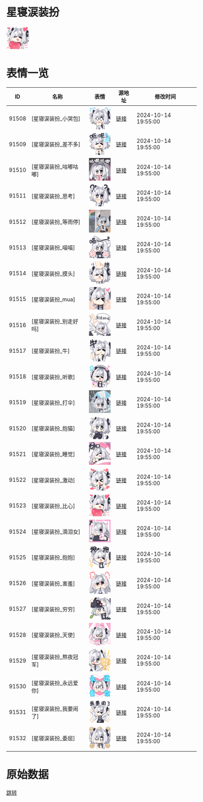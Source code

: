 # 星寝涙装扮

<img src="./cover.png" height="60" alt="cover" />

# 表情一览

|ID|名称|表情|源地址|修改时间|
|----|----|----|----|----|
|91508|[星寝涙装扮_小哭包]|<img src="./pic/091508_%5B星寝涙装扮_小哭包%5D.png" height="60" alt="小哭包"/>|[链接](https://i0.hdslb.com/bfs/garb/5ea11b1d96eb7f14efedae24fbd715dd3bf34f00.png)|2024-10-14 19:55:00|
|91509|[星寝涙装扮_差不多]|<img src="./pic/091509_%5B星寝涙装扮_差不多%5D.png" height="60" alt="差不多"/>|[链接](https://i0.hdslb.com/bfs/garb/a3deda695737e8be9bf3b1ee5422dab7bde59b1a.png)|2024-10-14 19:55:00|
|91510|[星寝涙装扮_咕嘟咕嘟]|<img src="./pic/091510_%5B星寝涙装扮_咕嘟咕嘟%5D.png" height="60" alt="咕嘟咕嘟"/>|[链接](https://i0.hdslb.com/bfs/garb/6a914c31b3ec98f4af41c4dd853d138d8d6013c6.png)|2024-10-14 19:55:00|
|91511|[星寝涙装扮_思考]|<img src="./pic/091511_%5B星寝涙装扮_思考%5D.png" height="60" alt="思考"/>|[链接](https://i0.hdslb.com/bfs/garb/815a87c4fa35ea94511d30a36a2be7f6f51a8c53.png)|2024-10-14 19:55:00|
|91512|[星寝涙装扮_等雨停]|<img src="./pic/091512_%5B星寝涙装扮_等雨停%5D.png" height="60" alt="等雨停"/>|[链接](https://i0.hdslb.com/bfs/garb/11c1e452c977c75f2995e4c2067435afebbc9b2c.png)|2024-10-14 19:55:00|
|91513|[星寝涙装扮_喵喵]|<img src="./pic/091513_%5B星寝涙装扮_喵喵%5D.png" height="60" alt="喵喵"/>|[链接](https://i0.hdslb.com/bfs/garb/e2184b07e8f691959681b507a0cc6fc3f54a7a7d.png)|2024-10-14 19:55:00|
|91514|[星寝涙装扮_摸头]|<img src="./pic/091514_%5B星寝涙装扮_摸头%5D.png" height="60" alt="摸头"/>|[链接](https://i0.hdslb.com/bfs/garb/b89b5358ca75126c0915708f540228e05a98e0e3.png)|2024-10-14 19:55:00|
|91515|[星寝涙装扮_mua]|<img src="./pic/091515_%5B星寝涙装扮_mua%5D.png" height="60" alt="mua"/>|[链接](https://i0.hdslb.com/bfs/garb/b1599acd390cf5ff1f4d0ed03f360a993196882c.png)|2024-10-14 19:55:00|
|91516|[星寝涙装扮_别走好吗]|<img src="./pic/091516_%5B星寝涙装扮_别走好吗%5D.png" height="60" alt="别走好吗"/>|[链接](https://i0.hdslb.com/bfs/garb/41b1f96707df83d67258580df63909b04a5f4618.png)|2024-10-14 19:55:00|
|91517|[星寝涙装扮_牛]|<img src="./pic/091517_%5B星寝涙装扮_牛%5D.png" height="60" alt="牛"/>|[链接](https://i0.hdslb.com/bfs/garb/d8e081644754e71a7b03b651aa99c33364150c2f.png)|2024-10-14 19:55:00|
|91518|[星寝涙装扮_听歌]|<img src="./pic/091518_%5B星寝涙装扮_听歌%5D.png" height="60" alt="听歌"/>|[链接](https://i0.hdslb.com/bfs/garb/f459f902be1c493f2f7aafd228d4aa7284d12865.png)|2024-10-14 19:55:00|
|91519|[星寝涙装扮_打伞]|<img src="./pic/091519_%5B星寝涙装扮_打伞%5D.png" height="60" alt="打伞"/>|[链接](https://i0.hdslb.com/bfs/garb/d47d378feae509d43eb3ed264ba48302fc0abf9d.png)|2024-10-14 19:55:00|
|91520|[星寝涙装扮_抱猫]|<img src="./pic/091520_%5B星寝涙装扮_抱猫%5D.png" height="60" alt="抱猫"/>|[链接](https://i0.hdslb.com/bfs/garb/5e915b9173d661e664360b8b19047e2b9dc9127b.png)|2024-10-14 19:55:00|
|91521|[星寝涙装扮_睡觉]|<img src="./pic/091521_%5B星寝涙装扮_睡觉%5D.png" height="60" alt="睡觉"/>|[链接](https://i0.hdslb.com/bfs/garb/4dacadb6e148442a73b5cbbb7ccf5fb472d3dd43.png)|2024-10-14 19:55:00|
|91522|[星寝涙装扮_激动]|<img src="./pic/091522_%5B星寝涙装扮_激动%5D.png" height="60" alt="激动"/>|[链接](https://i0.hdslb.com/bfs/garb/87f48d0f2163422610feed1fcd8643b14efa5d2d.png)|2024-10-14 19:55:00|
|91523|[星寝涙装扮_比心]|<img src="./pic/091523_%5B星寝涙装扮_比心%5D.png" height="60" alt="比心"/>|[链接](https://i0.hdslb.com/bfs/garb/070ff87b8ebe48e82aa8766b939a311e08990f78.png)|2024-10-14 19:55:00|
|91524|[星寝涙装扮_滴泪女]|<img src="./pic/091524_%5B星寝涙装扮_滴泪女%5D.png" height="60" alt="滴泪女"/>|[链接](https://i0.hdslb.com/bfs/garb/c044c7ed54c014ef973b64ce627699704639b523.png)|2024-10-14 19:55:00|
|91525|[星寝涙装扮_抱抱]|<img src="./pic/091525_%5B星寝涙装扮_抱抱%5D.png" height="60" alt="抱抱"/>|[链接](https://i0.hdslb.com/bfs/garb/c1148d3fb07610208db1716c86a19be13a196e2c.png)|2024-10-14 19:55:00|
|91526|[星寝涙装扮_害羞]|<img src="./pic/091526_%5B星寝涙装扮_害羞%5D.png" height="60" alt="害羞"/>|[链接](https://i0.hdslb.com/bfs/garb/82dbc600624489bf75f73bcbce700e6b96dd8b09.png)|2024-10-14 19:55:00|
|91527|[星寝涙装扮_穷穷]|<img src="./pic/091527_%5B星寝涙装扮_穷穷%5D.png" height="60" alt="穷穷"/>|[链接](https://i0.hdslb.com/bfs/garb/545af8445d4339c0194d187a93c5a0766c4bb694.png)|2024-10-14 19:55:00|
|91528|[星寝涙装扮_天使]|<img src="./pic/091528_%5B星寝涙装扮_天使%5D.png" height="60" alt="天使"/>|[链接](https://i0.hdslb.com/bfs/garb/de22178925344a544fa152c2dfbef9f34a770d83.png)|2024-10-14 19:55:00|
|91529|[星寝涙装扮_熬夜冠军]|<img src="./pic/091529_%5B星寝涙装扮_熬夜冠军%5D.png" height="60" alt="熬夜冠军"/>|[链接](https://i0.hdslb.com/bfs/garb/84b27baf86d267c2359070919277cbcf175e7948.png)|2024-10-14 19:55:00|
|91530|[星寝涙装扮_永远爱你]|<img src="./pic/091530_%5B星寝涙装扮_永远爱你%5D.png" height="60" alt="永远爱你"/>|[链接](https://i0.hdslb.com/bfs/garb/b5f6ea27985649cf775840d6203460080b167383.png)|2024-10-14 19:55:00|
|91531|[星寝涙装扮_我要闹了]|<img src="./pic/091531_%5B星寝涙装扮_我要闹了%5D.png" height="60" alt="我要闹了"/>|[链接](https://i0.hdslb.com/bfs/garb/188bda4576acb790dc44da59b0fc882dc83c1c4e.png)|2024-10-14 19:55:00|
|91532|[星寝涙装扮_委屈]|<img src="./pic/091532_%5B星寝涙装扮_委屈%5D.png" height="60" alt="委屈"/>|[链接](https://i0.hdslb.com/bfs/garb/ef834518d8d430cafc27cdcf9a371e3bb2230558.png)|2024-10-14 19:55:00|

# 原始数据

[跳转](./raw.json)

